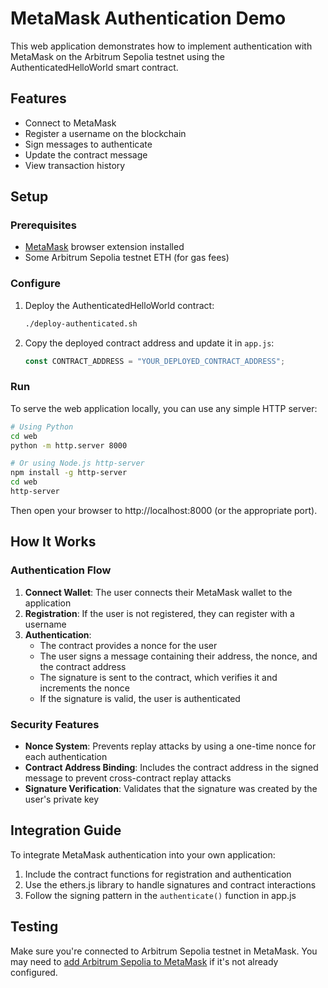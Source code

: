 # MetaMask Authentication Demo

This web application demonstrates how to implement authentication with MetaMask on the Arbitrum Sepolia testnet using the AuthenticatedHelloWorld smart contract.

## Features

- Connect to MetaMask
- Register a username on the blockchain
- Sign messages to authenticate
- Update the contract message
- View transaction history

## Setup

### Prerequisites

- [MetaMask](https://metamask.io/) browser extension installed
- Some Arbitrum Sepolia testnet ETH (for gas fees)

### Configure

1. Deploy the AuthenticatedHelloWorld contract:
   ```bash
   ./deploy-authenticated.sh
   ```

2. Copy the deployed contract address and update it in `app.js`:
   ```javascript
   const CONTRACT_ADDRESS = "YOUR_DEPLOYED_CONTRACT_ADDRESS";
   ```

### Run

To serve the web application locally, you can use any simple HTTP server:

```bash
# Using Python
cd web
python -m http.server 8000

# Or using Node.js http-server
npm install -g http-server
cd web
http-server
```

Then open your browser to http://localhost:8000 (or the appropriate port).

## How It Works

### Authentication Flow

1. **Connect Wallet**: The user connects their MetaMask wallet to the application
2. **Registration**: If the user is not registered, they can register with a username
3. **Authentication**: 
   - The contract provides a nonce for the user
   - The user signs a message containing their address, the nonce, and the contract address
   - The signature is sent to the contract, which verifies it and increments the nonce
   - If the signature is valid, the user is authenticated

### Security Features

- **Nonce System**: Prevents replay attacks by using a one-time nonce for each authentication
- **Contract Address Binding**: Includes the contract address in the signed message to prevent cross-contract replay attacks
- **Signature Verification**: Validates that the signature was created by the user's private key

## Integration Guide

To integrate MetaMask authentication into your own application:

1. Include the contract functions for registration and authentication
2. Use the ethers.js library to handle signatures and contract interactions
3. Follow the signing pattern in the `authenticate()` function in app.js

## Testing

Make sure you're connected to Arbitrum Sepolia testnet in MetaMask. You may need to [add Arbitrum Sepolia to MetaMask](https://docs.arbitrum.io/build-decentralized-apps/how-to-guides/network-settings) if it's not already configured.
